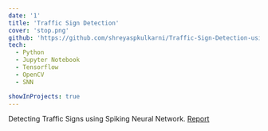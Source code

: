 ```yaml
---
date: '1'
title: 'Traffic Sign Detection'
cover: 'stop.png'
github: 'https://github.com/shreyaspkulkarni/Traffic-Sign-Detection-using-SNN'
tech:
  - Python
  - Jupyter Notebook
  - Tensorflow
  - OpenCV
  - SNN

showInProjects: true
---
```

Detecting Traffic Signs using Spiking Neural Network. 
[Report](https://github.com/shreyaspkulkarni/Traffic-Sign-Detection-using-SNN/blob/main/Brain-Inspired%20Computing-%20Group%209.pdf)